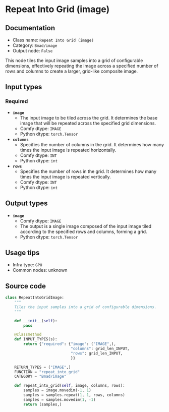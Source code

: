 # Repeat Into Grid (image)
## Documentation
- Class name: `Repeat Into Grid (image)`
- Category: `Bmad/image`
- Output node: `False`

This node tiles the input image samples into a grid of configurable dimensions, effectively repeating the image across a specified number of rows and columns to create a larger, grid-like composite image.
## Input types
### Required
- **`image`**
    - The input image to be tiled across the grid. It determines the base image that will be repeated across the specified grid dimensions.
    - Comfy dtype: `IMAGE`
    - Python dtype: `torch.Tensor`
- **`columns`**
    - Specifies the number of columns in the grid. It determines how many times the input image is repeated horizontally.
    - Comfy dtype: `INT`
    - Python dtype: `int`
- **`rows`**
    - Specifies the number of rows in the grid. It determines how many times the input image is repeated vertically.
    - Comfy dtype: `INT`
    - Python dtype: `int`
## Output types
- **`image`**
    - Comfy dtype: `IMAGE`
    - The output is a single image composed of the input image tiled according to the specified rows and columns, forming a grid.
    - Python dtype: `torch.Tensor`
## Usage tips
- Infra type: `GPU`
- Common nodes: unknown


## Source code
```python
class RepeatIntoGridImage:
    """
    Tiles the input samples into a grid of configurable dimensions.
    """

    def __init__(self):
        pass

    @classmethod
    def INPUT_TYPES(s):
        return {"required": {"image": ("IMAGE",),
                             "columns": grid_len_INPUT,
                             "rows": grid_len_INPUT,
                             }}

    RETURN_TYPES = ("IMAGE",)
    FUNCTION = "repeat_into_grid"
    CATEGORY = "Bmad/image"

    def repeat_into_grid(self, image, columns, rows):
        samples = image.movedim(-1, 1)
        samples = samples.repeat(1, 1, rows, columns)
        samples = samples.movedim(1, -1)
        return (samples,)

```
